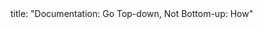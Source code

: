 <frontmatter>
title: "Documentation: Go Top-down, Not Bottom-up: How"
</frontmatter>

<include src="unit-inPage-asFlat.md" boilerplate />
